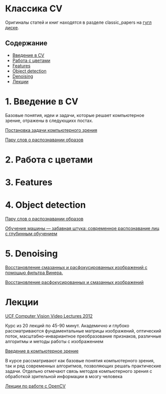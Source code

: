 # Классика CV

Оригиналы статей и книг находятся в разделе classic_papers на [гугл диске](https://drive.google.com/drive/u/1/folders/1KuU9N9RAQjvAJnYnVIWo1lSk8Nejttjc).

## Содержание
* [Введение в CV](#overview)
* [Работа с цветами](#colors)
* [Features](#features)
* [Object detection](#detection)
* [Denoising](#denoising)
* [Лекции](#lectures)



# 1. Введение в CV <a class="anchor" id="overview"></a>

Базовые понятия, идеи и задачи, которые решает компьютерное зрение, отражены в следующихх постах.

[Постановка задачи компьютерного зрения](https://habr.com/ru/post/274725/)

[Пару слов о распознавании образов](https://habr.com/ru/post/208090/)


# 2. Работа с цветами <a class="anchor" id="colors"></a>


# 3. Features <a class="anchor" id="features"></a>


# 4. Object detection <a class="anchor" id="detection"></a>

[Пару слов о распознавании образов](https://habr.com/ru/post/208090/)

[Обучение машины — забавная штука: современное распознавание лиц с глубинным обучением](https://habr.com/ru/post/306568/)


# 5. Denoising <a class="anchor" id="denoising"></a>

[Восстановление смазанных и расфокусированных изображений с помощью фильтра Винера.](https://habr.com/ru/post/424987/)

[Восстановление расфокусированных и смазанных изображений](https://habr.com/ru/post/136853/)

# Лекции <a class="anchor" id="lectures"></a>

[UCF Computer Vision Video Lectures 2012](https://www.youtube.com/playlist?list=PLd3hlSJsX_Imk_BPmB_H3AQjFKZS9XgZm)

Курс из 20 лекций по 45-90 минут. Академично и глубоко рассматриваются фундаментальные матрицы изображений, оптический поток, масштабно-инвариантное преобразование признаков, различные алгоритмы и методы работы с изображением

[Введение в компьютерное зрение](https://www.lektorium.tv/course/22847)

В курсе рассматривают как базовые понятия компьютерного зрения, так и ряд современных алгоритмов, позволяющих решать практические задачи. Отдельно отмечают связь методов компьютерного зрения с обработкой зрительной информации в мозгу человека

[Лекции по работе с OpenCV](https://www.lektorium.tv/speaker/2895)


